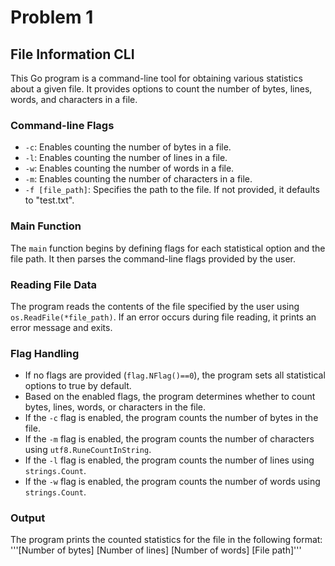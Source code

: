 # Problem 1

## File Information CLI

This Go program is a command-line tool for obtaining various statistics about a given file. It provides options to count the number of bytes, lines, words, and characters in a file.

### Command-line Flags

- `-c`: Enables counting the number of bytes in a file.
- `-l`: Enables counting the number of lines in a file.
- `-w`: Enables counting the number of words in a file.
- `-m`: Enables counting the number of characters in a file.
- `-f [file_path]`: Specifies the path to the file. If not provided, it defaults to "test.txt".

### Main Function

The `main` function begins by defining flags for each statistical option and the file path. It then parses the command-line flags provided by the user.

### Reading File Data

The program reads the contents of the file specified by the user using `os.ReadFile(*file_path)`. If an error occurs during file reading, it prints an error message and exits.

### Flag Handling

- If no flags are provided (`flag.NFlag()==0`), the program sets all statistical options to true by default.
- Based on the enabled flags, the program determines whether to count bytes, lines, words, or characters in the file.
- If the `-c` flag is enabled, the program counts the number of bytes in the file.
- If the `-m` flag is enabled, the program counts the number of characters using `utf8.RuneCountInString`.
- If the `-l` flag is enabled, the program counts the number of lines using `strings.Count`.
- If the `-w` flag is enabled, the program counts the number of words using `strings.Count`.

### Output

The program prints the counted statistics for the file in the following format:
'''[Number of bytes] [Number of lines] [Number of words] [File path]'''